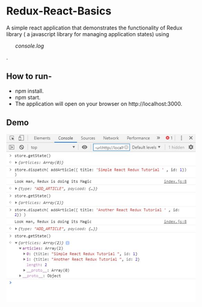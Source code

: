# Redux-React-Basics
A simple react application that demonstrates the functionality of Redux library ( a javascript library for managing application states) using <i><ul>console.log</ul></i>.

## How to run-
- npm install.
- npm start.
- The application will open on your browser on http://localhost:3000.

## Demo
<img src="https://github.com/rahul2412/Redux-React-Basics/blob/master/images/Capture.JPG" alt="demo app">
